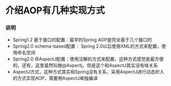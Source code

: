 # 介绍AOP有几种实现方式
### 说明

- Spring1.2 基于接口的配置：最早的Spring AOP是完全基于几个接口的
- Spring2.0  schema-based配置： Spring 2.0以后使用XML的方式来配置，使用命名空间<aop></aop>
- Spring2.0 @AspectJ配置：使用注解的方式来配置，这种方式感觉是最方便的，还有，这里虽然叫做@Aspectj，但是这个和AspectJ其实没有啥关系
- AspectJ方式，这种方式其实和Spring没有关系，采用AspectJ进行动态织入的方式实现AOP，需要用AspectJ单独编译